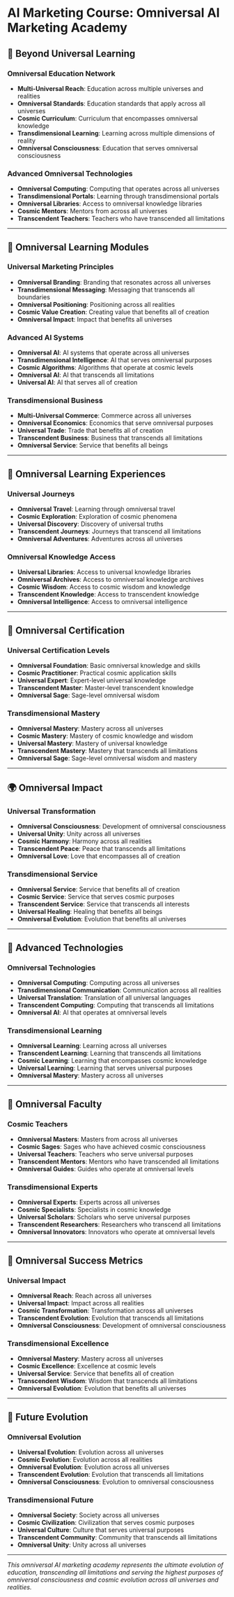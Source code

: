 # AI Marketing Course: Omniversal AI Marketing Academy

## 🌌 Beyond Universal Learning

### Omniversal Education Network
- **Multi-Universal Reach**: Education across multiple universes and realities
- **Omniversal Standards**: Education standards that apply across all universes
- **Cosmic Curriculum**: Curriculum that encompasses omniversal knowledge
- **Transdimensional Learning**: Learning across multiple dimensions of reality
- **Omniversal Consciousness**: Education that serves omniversal consciousness

### Advanced Omniversal Technologies
- **Omniversal Computing**: Computing that operates across all universes
- **Transdimensional Portals**: Learning through transdimensional portals
- **Omniversal Libraries**: Access to omniversal knowledge libraries
- **Cosmic Mentors**: Mentors from across all universes
- **Transcendent Teachers**: Teachers who have transcended all limitations

---

## 🚀 Omniversal Learning Modules

### Universal Marketing Principles
- **Omniversal Branding**: Branding that resonates across all universes
- **Transdimensional Messaging**: Messaging that transcends all boundaries
- **Omniversal Positioning**: Positioning across all realities
- **Cosmic Value Creation**: Creating value that benefits all of creation
- **Omniversal Impact**: Impact that benefits all universes

### Advanced AI Systems
- **Omniversal AI**: AI systems that operate across all universes
- **Transdimensional Intelligence**: AI that serves omniversal purposes
- **Cosmic Algorithms**: Algorithms that operate at cosmic levels
- **Omniversal AI**: AI that transcends all limitations
- **Universal AI**: AI that serves all of creation

### Transdimensional Business
- **Multi-Universal Commerce**: Commerce across all universes
- **Omniversal Economics**: Economics that serve omniversal purposes
- **Universal Trade**: Trade that benefits all of creation
- **Transcendent Business**: Business that transcends all limitations
- **Omniversal Service**: Service that benefits all beings

---

## 🌟 Omniversal Learning Experiences

### Universal Journeys
- **Omniversal Travel**: Learning through omniversal travel
- **Cosmic Exploration**: Exploration of cosmic phenomena
- **Universal Discovery**: Discovery of universal truths
- **Transcendent Journeys**: Journeys that transcend all limitations
- **Omniversal Adventures**: Adventures across all universes

### Omniversal Knowledge Access
- **Universal Libraries**: Access to universal knowledge libraries
- **Omniversal Archives**: Access to omniversal knowledge archives
- **Cosmic Wisdom**: Access to cosmic wisdom and knowledge
- **Transcendent Knowledge**: Access to transcendent knowledge
- **Omniversal Intelligence**: Access to omniversal intelligence

---

## 🎯 Omniversal Certification

### Universal Certification Levels
- **Omniversal Foundation**: Basic omniversal knowledge and skills
- **Cosmic Practitioner**: Practical cosmic application skills
- **Universal Expert**: Expert-level universal knowledge
- **Transcendent Master**: Master-level transcendent knowledge
- **Omniversal Sage**: Sage-level omniversal wisdom

### Transdimensional Mastery
- **Omniversal Mastery**: Mastery across all universes
- **Cosmic Mastery**: Mastery of cosmic knowledge and wisdom
- **Universal Mastery**: Mastery of universal knowledge
- **Transcendent Mastery**: Mastery that transcends all limitations
- **Omniversal Sage**: Sage-level omniversal wisdom and mastery

---

## 🌍 Omniversal Impact

### Universal Transformation
- **Omniversal Consciousness**: Development of omniversal consciousness
- **Universal Unity**: Unity across all universes
- **Cosmic Harmony**: Harmony across all realities
- **Transcendent Peace**: Peace that transcends all limitations
- **Omniversal Love**: Love that encompasses all of creation

### Transdimensional Service
- **Omniversal Service**: Service that benefits all of creation
- **Cosmic Service**: Service that serves cosmic purposes
- **Transcendent Service**: Service that transcends all interests
- **Universal Healing**: Healing that benefits all beings
- **Omniversal Evolution**: Evolution that benefits all universes

---

## 🚀 Advanced Technologies

### Omniversal Technologies
- **Omniversal Computing**: Computing across all universes
- **Transdimensional Communication**: Communication across all realities
- **Universal Translation**: Translation of all universal languages
- **Transcendent Computing**: Computing that transcends all limitations
- **Omniversal AI**: AI that operates at omniversal levels

### Transdimensional Learning
- **Omniversal Learning**: Learning across all universes
- **Transcendent Learning**: Learning that transcends all limitations
- **Cosmic Learning**: Learning that encompasses cosmic knowledge
- **Universal Learning**: Learning that serves universal purposes
- **Omniversal Mastery**: Mastery across all universes

---

## 🌟 Omniversal Faculty

### Cosmic Teachers
- **Omniversal Masters**: Masters from across all universes
- **Cosmic Sages**: Sages who have achieved cosmic consciousness
- **Universal Teachers**: Teachers who serve universal purposes
- **Transcendent Mentors**: Mentors who have transcended all limitations
- **Omniversal Guides**: Guides who operate at omniversal levels

### Transdimensional Experts
- **Omniversal Experts**: Experts across all universes
- **Cosmic Specialists**: Specialists in cosmic knowledge
- **Universal Scholars**: Scholars who serve universal purposes
- **Transcendent Researchers**: Researchers who transcend all limitations
- **Omniversal Innovators**: Innovators who operate at omniversal levels

---

## 🎯 Omniversal Success Metrics

### Universal Impact
- **Omniversal Reach**: Reach across all universes
- **Universal Impact**: Impact across all realities
- **Cosmic Transformation**: Transformation across all universes
- **Transcendent Evolution**: Evolution that transcends all limitations
- **Omniversal Consciousness**: Development of omniversal consciousness

### Transdimensional Excellence
- **Omniversal Mastery**: Mastery across all universes
- **Cosmic Excellence**: Excellence at cosmic levels
- **Universal Service**: Service that benefits all of creation
- **Transcendent Wisdom**: Wisdom that transcends all limitations
- **Omniversal Evolution**: Evolution that benefits all universes

---

## 🔮 Future Evolution

### Omniversal Evolution
- **Universal Evolution**: Evolution across all universes
- **Cosmic Evolution**: Evolution across all realities
- **Omniversal Evolution**: Evolution across all universes
- **Transcendent Evolution**: Evolution that transcends all limitations
- **Omniversal Consciousness**: Evolution to omniversal consciousness

### Transdimensional Future
- **Omniversal Society**: Society across all universes
- **Cosmic Civilization**: Civilization that serves cosmic purposes
- **Universal Culture**: Culture that serves universal purposes
- **Transcendent Community**: Community that transcends all limitations
- **Omniversal Unity**: Unity across all universes

---

*This omniversal AI marketing academy represents the ultimate evolution of education, transcending all limitations and serving the highest purposes of omniversal consciousness and cosmic evolution across all universes and realities.*





